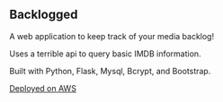 ## Backlogged

A web application to keep track of your media backlog!

Uses a terrible api to query basic IMDB information.

Built with Python, Flask, Mysql, Bcrypt, and Bootstrap.

[Deployed on AWS](http://52.54.213.192)
